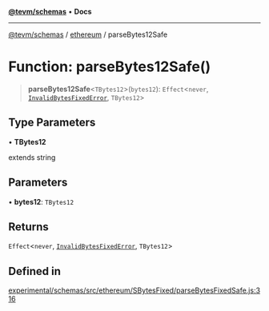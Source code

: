 [**@tevm/schemas**](../../README.md) • **Docs**

***

[@tevm/schemas](../../modules.md) / [ethereum](../README.md) / parseBytes12Safe

# Function: parseBytes12Safe()

> **parseBytes12Safe**\<`TBytes12`\>(`bytes12`): `Effect`\<`never`, [`InvalidBytesFixedError`](../classes/InvalidBytesFixedError.md), `TBytes12`\>

## Type Parameters

• **TBytes12**

extends string

## Parameters

• **bytes12**: `TBytes12`

## Returns

`Effect`\<`never`, [`InvalidBytesFixedError`](../classes/InvalidBytesFixedError.md), `TBytes12`\>

## Defined in

[experimental/schemas/src/ethereum/SBytesFixed/parseBytesFixedSafe.js:316](https://github.com/evmts/tevm-monorepo/blob/main/experimental/schemas/src/ethereum/SBytesFixed/parseBytesFixedSafe.js#L316)
